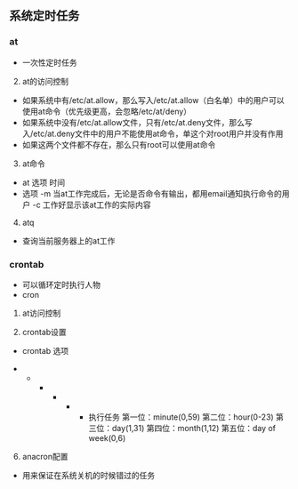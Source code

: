 ## 系统定时任务
### at
- 一次性定时任务

2. at的访问控制
- 如果系统中有/etc/at.allow，那么写入/etc/at.allow（白名单）中的用户可以使用at命令（优先级更高，会忽略/etc/at/deny）
- 如果系统中没有/etc/at.allow文件，只有/etc/at.deny文件，那么写入/etc/at.deny文件中的用户不能使用at命令，单这个对root用户并没有作用
- 如果这两个文件都不存在，那么只有root可以使用at命令

3. at命令
- at 选项 时间
- 选项
  -m 当at工作完成后，无论是否命令有输出，都用email通知执行命令的用户
  -c 工作好显示该at工作的实际内容

4. atq
- 查询当前服务器上的at工作

### crontab
- 可以循环定时执行人物
- cron

1. at访问控制


2. crontab设置
- crontab 选项

* * * * * * 执行任务
第一位：minute(0,59)
第二位：hour(0-23)
第三位：day(1,31)
第四位：month(1,12)
第五位：day of week(0,6)

6. anacron配置
- 用来保证在系统关机的时候错过的任务